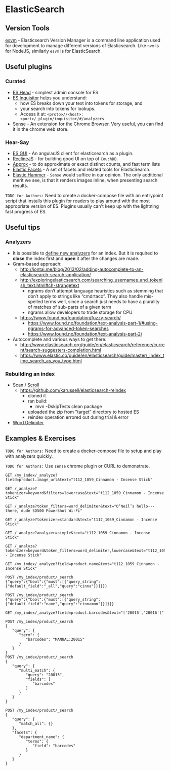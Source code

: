 # ElasticSearch

## Version Tools

[esvm](https://www.npmjs.com/package/esvm) - Elasticsearch Version Manager is a command line application used for development to manage different versions of Elasticsearch. Like `nvm` is for NodeJS, similarly `esvm` is for ElasticSearch.

## Useful plugins

### Curated
* [ES Head](https://github.com/mobz/elasticsearch-head) - simplest admin console for ES.
* [ES Inquisitor](https://github.com/polyfractal/elasticsearch-inquisitor) helps you understand:
    * how ES breaks down your text into tokens for storage, and
    * your search into tokens for lookups.
    * Access it at: `<proto>//<host>:<port>/_plugin/inquisitor/#/analyzers`
* [Sense](https://www.elastic.co/blog/found-sense-a-cool-json-aware-interface-to-elasticsearch) - An extension for the Chrome Browser. Very useful, you can find it in the chrome web store.

### Hear-Say
* [ES GUI](https://github.com/jettro/elasticsearch-gui) - An angularJS client for elasticsearch as a plugin.
* [ReclineJS](http://reclinejs.com/) - for building good UI on top of `CouchDB`.
* [Approx](https://github.com/ptdavteam/elasticsearch-approx-plugin/) - to do approximate or exact distinct counts, and fast term lists
* [Elastic Facets](https://github.com/bleskes/elasticfacets) - A set of facets and related tools for ElasticSearch.
* [Elastic Hammer](https://github.com/andrewvc/elastic-hammer) - `Sense` would suffice in our opinion. The only additional merit we see, is that it renders images inline, when presenting search results.


`TODO for Authors:` Need to create a docker-compose file with an entrypoint script that installs this plugin for readers to play around with the most appropriate version of ES. Plugins usually can't keep up with the lightning fast progress of ES.

## Useful tips

### Analyzers
* It is possible to [define new analyzers](http://www.elasticsearch.org/guide/en/elasticsearch/reference/current/indices-update-settings.html#update-settings-analysis) for an index. But it is required to **close** the index first and **open** it after the changes are made.
* Gram-based approach:
    * http://jontai.me/blog/2013/02/adding-autocomplete-to-an-elasticsearch-search-application/
    * http://exploringelasticsearch.com/searching_usernames_and_tokenish_text.html#ch-strangetext
        * ngrams don’t attempt language heuristics such as stemming that don’t apply to strings like “cmdrtaco”. They also handle mis-spelled terms well, since a search just needs to have a plurality of matches of sub-parts of a given term
        * ngrams allow developers to trade storage for CPU
    * https://www.found.no/foundation/fuzzy-search/
        * https://www.found.no/foundation/text-analysis-part-1/#using-ngrams-for-advanced-token-searches
        * https://www.found.no/foundation/text-analysis-part-2/
* Autocomplete and various ways to get there:
  * http://www.elasticsearch.org/guide/en/elasticsearch/reference/current/search-suggesters-completion.html
  * https://www.elastic.co/guide/en/elasticsearch/guide/master/_index_time_search_as_you_type.html

### Rebuilding an index
* Scan / [Scroll](http://www.elasticsearch.org/guide/en/elasticsearch/client/javascript-api/current/api-reference.html#api-scroll)
    * https://github.com/karussell/elasticsearch-reindex
        * cloned it
        * ran build:
            * mvn -DskipTests clean package
        * uploaded the zip from "target” directory to hosted ES
        * reindex operation errored out during trial & error
* [Word Delimiter](https://www.elastic.co/guide/en/elasticsearch/reference/current/analysis-word-delimiter-tokenfilter.html)

## Examples & Exercises

`TODO for Authors:` Need to create a docker-compose file to setup and play with analyzers quickly.


`TODO for Authors:` Use `sense` chrome plugin or CURL to demonstrate.

```
GET /my_index/_analyze?field=product.image_url&text="t112_1059_Cinnamon - Incense Stick"

GET /_analyze?tokenizer=keyword&filters=lowercase&text="t112_1059_Cinnamon - Incense Stick"

GET /_analyze?token_filters=word_delimiter&text="O’Neil’s hello---there, dude SD500 PowerShot Wi-Fi"

GET /_analyze?tokenizer=standard&text="t112_1059_Cinnamon - Incense Stick"

GET /_analyze?analyzer=simple&text="t112_1059_Cinnamon - Incense Stick"

GET /_analyze?tokenizer=keyword&token_filters=word_delimiter,lowercase&text="t112_1059_Cinnamon - Incense Stick"

GET /my_index/_analyze?field=product.name&text="t112_1059_Cinnamon - Incense Stick"

POST /my_index/product/_search
{"query":{"bool":{"must":[{"query_string":{"default_field":"_all","query":"cinna"}}]}}}

POST /my_index/product/_search
{"query":{"bool":{"must":[{"query_string":{"default_field":"name","query":"cinnamon"}}]}}}

GET /my_index/_analyze?field=product.barcodes&text="['20015','20016']"

POST /my_index/product/_search
{
   "query": {
      "term": {
         "barcodes": "MANUAL:20015"
      }
   }
}
POST /my_index/product/_search
{
   "query": {
      "multi_match": {
         "query": "20015",
         "fields": [
            "barcodes"
         ]
      }
   }
}

POST /my_index/product/_search
{
   "query": {
      "match_all": {}
   },
   "facets": {
      "department_name": {
         "terms": {
            "field": "barcodes"
         }
      }
   }
}
```

